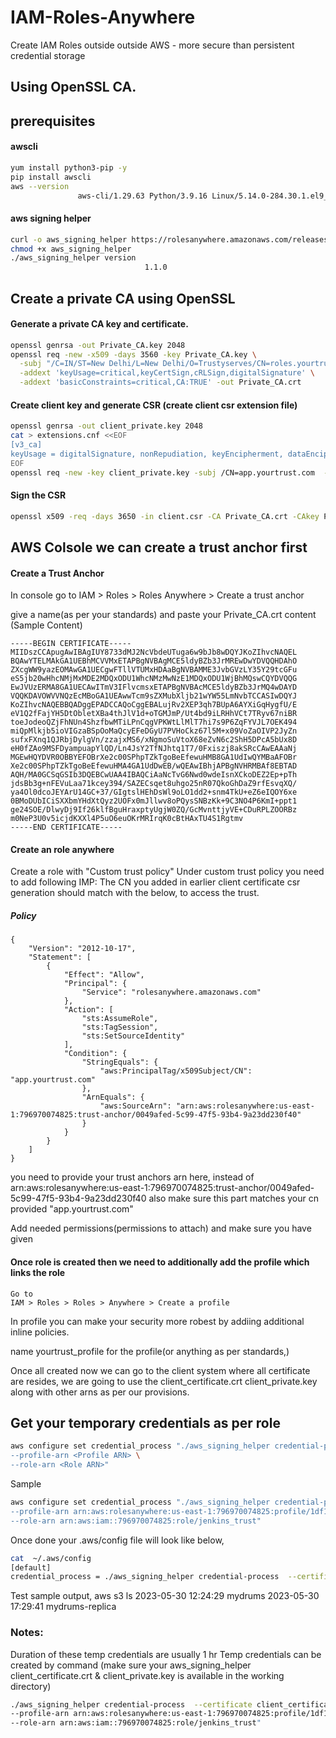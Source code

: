 # IAM-Roles-Anywhere
Create IAM Roles outside outside AWS - more secure than persistent credential storage
## Using OpenSSL CA.
## prerequisites
#### awscli 
```sh
yum install python3-pip -y
pip install awscli
aws --version
               aws-cli/1.29.63 Python/3.9.16 Linux/5.14.0-284.30.1.el9_2.x86_64 botocore/1.31.63
```

#### aws signing helper
```sh
curl -o aws_signing_helper https://rolesanywhere.amazonaws.com/releases/1.1.0/X86_64/Linux/aws_signing_helper
chmod +x aws_signing_helper
./aws_signing_helper version
                              1.1.0
```

## Create a private CA using OpenSSL
#### Generate a private CA key and certificate.
```sh
openssl genrsa -out Private_CA.key 2048
openssl req -new -x509 -days 3560 -key Private_CA.key \
  -subj "/C=IN/ST=New Delhi/L=New Delhi/O=Trustyserves/CN=roles.yourtrust.com" \
  -addext 'keyUsage=critical,keyCertSign,cRLSign,digitalSignature' \
  -addext 'basicConstraints=critical,CA:TRUE' -out Private_CA.crt
```
#### Create client key and generate CSR (create client csr extension file)
```sh
openssl genrsa -out client_private.key 2048
cat > extensions.cnf <<EOF
[v3_ca]
keyUsage = digitalSignature, nonRepudiation, keyEncipherment, dataEncipherment
EOF
openssl req -new -key client_private.key -subj /CN=app.yourtrust.com  -out client.csr
```
#### Sign the CSR 
```sh
openssl x509 -req -days 3650 -in client.csr -CA Private_CA.crt -CAkey Private_CA.key -set_serial 01 -extfile extensions.cnf -extensions v3_ca -out client_certificate.crt
```

## AWS Colsole we can create a trust anchor first
#### Create a Trust Anchor
In console go to IAM > Roles > Roles Anywhere > Create a trust anchor

give a name(as per your standards) and paste your Private_CA.crt content (Sample Content)
```
-----BEGIN CERTIFICATE-----
MIIDszCCApugAwIBAgIUY8733dMJ2NcVbdeUTuga6w9bJb8wDQYJKoZIhvcNAQEL
BQAwYTELMAkGA1UEBhMCVVMxETAPBgNVBAgMCE5ldyBZb3JrMREwDwYDVQQHDAhO
ZXcgWW9yazEOMAwGA1UECgwFTllVTUMxHDAaBgNVBAMME3JvbGVzLY35Y29tcGFu
eS5jb20wHhcNMjMxMDE2MDQxODU1WhcNMzMwNzE1MDQxODU1WjBhMQswCQYDVQQG
EwJVUzERMA8GA1UECAwITmV3IFlvcmsxETAPBgNVBAcMCE5ldyBZb3JrMQ4wDAYD
VQQKDAVOWVVNQzEcMBoGA1UEAwwTcm9sZXMubXljb21wYW55LmNvbTCCASIwDQYJ
KoZIhvcNAQEBBQADggEPADCCAQoCggEBALujRv2XEP3qh7BUpA6AYXiGqHygfU/E
eV1Q2fFajYH5DtObletXBa4thJlV1d+oTGMJmP/Ut4bd9iLRHhVCt7TRyv67niBR
toeJodeoQZjFhNUn4ShzfbwMTiLPnCqgVPKWtLlMlT7hi7s9P6ZqFYVJL7OEK494
miQpMlkjb5ioVIGzaBSpOoMaQcyEFeDGyU7PVHoCkz67l5M+x09VoZaOIVP2JyZn
sufxFXnq1QJRbjDylgVn/zzajxMS6/xNgmoSuVtoX68eZvN6c2ShH5DPcA5bUx8D
eH0fZAo9MSFDyampuapYlQD/Ln4JsY2TfNJhtq1T7/0Fxiszj8akSRcCAwEAAaNj
MGEwHQYDVR0OBBYEFOBrXe2c00SPhpTZkTgoBeEfewuHMB8GA1UdIwQYMBaAFOBr
Xe2c00SPhpTZkTgoBeEfewuHMA4GA1UdDwEB/wQEAwIBhjAPBgNVHRMBAf8EBTAD
AQH/MA0GCSqGSIb3DQEBCwUAA4IBAQCiAaNcTvG6Nwd0wdeIsnXCkoDEZ2Ep+pTh
jdsBb3g+nFEVuLaa71kcey394/SAZECsqet8uhgo25nR07QkoGhDaZ9rfEsvqXQ/
ya4Ol0dcoJEYArU14GC+37/GIgtslHEhDsWl9oLO1dd2+snm4TkU+eZ6eIQOY6xe
0BMoDUbICiSXXbmYHdXtQyz2UOFx0mJllwv8oPQysSNBzKk+9C3NO4P6KmI+ppt1
ge24SOE/DlwyDj9If26klfBguHraxptyUgjW0ZQ/GcMvnttjyVE+CDuRPLZOORBz
m0NeP3U0v5icjdKXXl4P5uO6euOKrMRIrqK0cBtHAxTU4S1Rgtmv
-----END CERTIFICATE-----
```

#### Create an role anywhere
Create a role with "Custom trust policy"
Under custom trust policy you need to add following
IMP: The CN you added in earlier client certificate csr generation should match with the below, to access the trust.

##### Policy
```
{
    "Version": "2012-10-17",
    "Statement": [
        {
            "Effect": "Allow",
            "Principal": {
                "Service": "rolesanywhere.amazonaws.com"
            },
            "Action": [
                "sts:AssumeRole",
                "sts:TagSession",
                "sts:SetSourceIdentity"
            ],
            "Condition": {
                "StringEquals": {
                    "aws:PrincipalTag/x509Subject/CN": "app.yourtrust.com"
                },
                "ArnEquals": {
                    "aws:SourceArn": "arn:aws:rolesanywhere:us-east-1:796970074825:trust-anchor/0049afed-5c99-47f5-93b4-9a23dd230f40"
                }
            }
        }
    ]
}
```

you need to provide your trust anchors arn here, instead of 
arn:aws:rolesanywhere:us-east-1:796970074825:trust-anchor/0049afed-5c99-47f5-93b4-9a23dd230f40
also make sure this part matches your cn provided "app.yourtrust.com"

Add needed permissions(permissions to attach) and make sure you have given 
#### Once role is created then we need to additionally add the profile which links the role
```
Go to 
IAM > Roles > Roles > Anywhere > Create a profile
```
In profile you can make your security more robest by addiing additional inline policies.

name yourtrust_profile for the profile(or anything as per standards,)

Once all created now we can go to the client system where all certificate are resides, we are going to use the client_certificate.crt client_private.key along with other arns as per our provisions.

## Get your temporary credentials as per role

```sh
aws configure set credential_process "./aws_signing_helper credential-process  --certificate <client_certificate.crt> --private-key <client_private.key> --trust-anchor-arn <Trust Anchor ARN> \
--profile-arn <Profile ARN> \
--role-arn <Role ARN>"
```
Sample 
```sh
aws configure set credential_process "./aws_signing_helper credential-process  --certificate client_certificate.crt --private-key client_private.key --trust-anchor-arn arn:aws:rolesanywhere:us-east-1:796970074825:trust-anchor/311f8424-5cb5-4f8c-9f72-2a15508a3d2d \
--profile-arn arn:aws:rolesanywhere:us-east-1:796970074825:profile/1df175fe-f08c-4fdf-84d4-bed7e339391f \
--role-arn arn:aws:iam::796970074825:role/jenkins_trust"
```
Once done your .aws/config file will look like below, 
```sh
cat  ~/.aws/config
[default]
credential_process = ./aws_signing_helper credential-process  --certificate client_certificate.crt --private-key client_private.key --trust-anchor-arn arn:aws:rolesanywhere:us-east-1:796970074825:trust-anchor/311f8424-5cb5-4f8c-9f72-2a15508a3d2d --profile-arn arn:aws:rolesanywhere:us-east-1:796970074825:profile/1df175fe-f08c-4fdf-84d4-bed7e339391f --role-arn arn:aws:iam::796970074825:role/jenkins_trust
```

Test sample output, 
aws s3 ls
2023-05-30 12:24:29 mydrums
2023-05-30 17:29:41 mydrums-replica

### Notes: 
Duration of these temp credentials are usually 1 hr
Temp credentials can be created by command (make sure your aws_signing_helper client_certificate.crt & client_private.key is available in the working directory)
```sh 
./aws_signing_helper credential-process  --certificate client_certificate.crt --private-key client_private.key --trust-anchor-arn arn:aws:rolesanywhere:us-east-1:796970074825:trust-anchor/311f8424-5cb5-4f8c-9f72-2a15508a3d2d \
--profile-arn arn:aws:rolesanywhere:us-east-1:796970074825:profile/1df175fe-f08c-4fdf-84d4-bed7e339391f \
--role-arn arn:aws:iam::796970074825:role/jenkins_trust"
```
